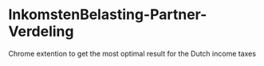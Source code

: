 # InkomstenBelasting-Partner-Verdeling
Chrome extention to get the most optimal result for the Dutch income taxes
